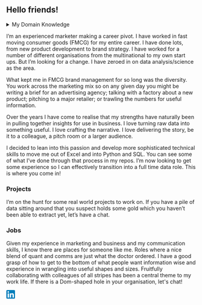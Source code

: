 ## Hello friends! 
<details>
<summary>My Domain Knowledge</summary>

| Domain | My experience |
|-----:|-----------|
|🌮 Food| I love food, personally and professionally. Packaged, fresh, whatever. I have developed and launched tens of food products under several brands. [Pico](https://www.picochocolate.com/) chocolate is an example, ranged globally.|
|🥤 Drinks| Similar story to food. I have done drinks including all kinds of plant milk, water and kombucha. [Nutty Bruce](https://drinkbruce.com/pages/home-au) is another international example.|
|🧴 Personal Care| I'm going to go out on a limb here and say I'm in the top 1% of people in the world regarding hand wash. I have done lots of work in this space. [Thankyou](https://thankyou.co/) is who I've done it for.|
|🏬 CPG/FMCG| Consumer Packaged Goods / Fast Moving Consumer Goods. I've spent a lot of time talking about supermarkets and things that are sold in them.|
|🚀 Marketing| I'm a marketer. I've done all sorts of it. Campaigns, websites, pitches, strategy, planning, design, packaging etc.|

</details>

I’m an experienced marketer making a career pivot. I have worked in fast moving consumer goods (FMCG) for my entire career. I have done lots, from new product development to brand strategy. I have worked for a number of different organisations from the multinational to my own start ups. But I’m looking for a change. I have zeroed in on data analysis/science as the area. 

What kept me in FMCG brand management for so long was the diversity. You work across the marketing mix so on any given day you might be writing a brief for an advertising agency; talking with a factory about a new product; pitching to a major retailer; or trawling the numbers for useful information. 

Over the years I have come to realise that my strengths have naturally been in pulling together insights for use in business. I love turning raw data into something useful. I love crafting the narrative. I love delivering the story, be it to a colleague, a pitch room or a larger audience. 

I decided to lean into this passion and develop more sophisticated technical skills to move me out of Excel and into Python and SQL. You can see some of what I’ve done through that process in my repos. I’m now looking to get some experience so I can effectively transition into a full time data role. This is where you come in!

### Projects
I’m on the hunt for some real world projects to work on. If you have a pile of data sitting around that you suspect holds some gold which you haven’t been able to extract yet, let’s have a chat. 

### Jobs
Given my experience in marketing and business and my communication skills, I know there are places for someone like me. Roles where a nice blend of quant and comms are just what the doctor ordered. I have a good grasp of how to get to the bottom of what people want information wise and experience in wrangling into useful shapes and sizes. Fruitfully collaborating with colleagues of all stripes has been a central theme to my work life. If there is a Dom-shaped hole in your organisation, let's chat! 

<a href="https://www.linkedin.com/in/dom-fitzgerald/">
  <img src="https://github.com/Domfff/Domfff/blob/b31b8bb7013b9c7d7024d53f604a21de76b88a10/linkedin%20logo.png" alt="LinkedIn" width="22.5" height="22.5">
</a>
